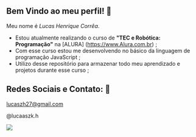## Bem Vindo ao meu perfil! 👋

Meu nome é *Lucas Henrique Corrêa*.

- Estou atualmente realizando o curso de **"TEC e Robótica: Programação"** na [ALURA] (https://www.Alura.com.br) ;
- Com esse curso estou me desenvolvendo no básico da linguagem de programação JavaScript ;
- Utilizo desse repositório para armazenar todo meu aprendizado e projetos durante esse curso ;

## Redes Sociais e Contato: 📌

lucaszh27@gmail.com

@lucaaszk.h

![]([https://tenor.com/pt-BR/view/l-death-note-lawliet-death-note-gif-21735451](https://media1.tenor.com/m/F2Q0evzQD7cAAAAC/l-death-note-lawliet.gif))
